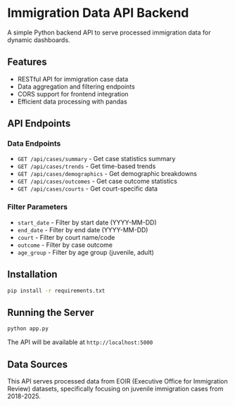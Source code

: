 # Immigration Data API Backend

A simple Python backend API to serve processed immigration data for dynamic dashboards.

## Features

- RESTful API for immigration case data
- Data aggregation and filtering endpoints
- CORS support for frontend integration
- Efficient data processing with pandas

## API Endpoints

### Data Endpoints
- `GET /api/cases/summary` - Get case statistics summary
- `GET /api/cases/trends` - Get time-based trends
- `GET /api/cases/demographics` - Get demographic breakdowns
- `GET /api/cases/outcomes` - Get case outcome statistics
- `GET /api/cases/courts` - Get court-specific data

### Filter Parameters
- `start_date` - Filter by start date (YYYY-MM-DD)
- `end_date` - Filter by end date (YYYY-MM-DD)
- `court` - Filter by court name/code
- `outcome` - Filter by case outcome
- `age_group` - Filter by age group (juvenile, adult)

## Installation

```bash
pip install -r requirements.txt
```

## Running the Server

```bash
python app.py
```

The API will be available at `http://localhost:5000`

## Data Sources

This API serves processed data from EOIR (Executive Office for Immigration Review) datasets, specifically focusing on juvenile immigration cases from 2018-2025.
